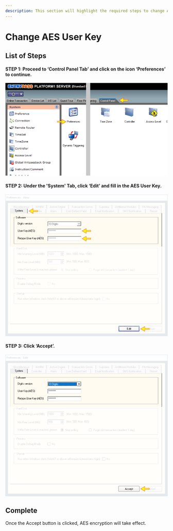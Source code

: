 ```yaml
---
description: This section will highlight the required steps to change AES User Key.
---
```


# Change AES User Key

## List of Steps

#### STEP 1: Proceed to ‘Control Panel Tab’ and click on the icon ‘Preferences’ to continue.

![](../.gitbook/assets/untitled1b.png)



#### STEP 2: Under the **'System'** Tab, click **‘Edit’** and fill in the AES User Key.

![](../.gitbook/assets/untitled8b.png)



#### STEP 3: Click ‘Accept’.

![](../.gitbook/assets/untitled9a.png)



## Complete

Once the Accept button is clicked, AES encryption will take effect. 


